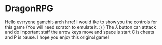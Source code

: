 # DragonRPG
Hello everyone gamehit-arch here! I would like to show you the controls for this game (You will need scratch to emulate it. :) )
The A button can atttack and do important stuff the arrow keys move and space is start C is cheats and P is pause.
I hope you enjoy this original game!
